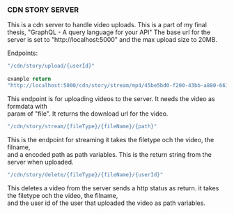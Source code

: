 ### CDN STORY SERVER
This is a cdn server to handle video uploads.
This is a part of my final thesis, "GraphQL - A query language for your API"
The base url for the server is set to "http://localhost:5000" and the max upload size
to 20MB. 

Endpoints: 
```java
"/cdn/story/upload/{userId}"
        
example return
"http://localhost:5000/cdn/story/stream/mp4/45be5bd0-f200-43bb-a880-66101ef8c859+test2/OTI0YzY3LTE0YzktNGM2LThjYy1jMjZmNDY1NGNmZGI="
```
This endpoint is for uploading videos to the server. It needs the video as formdata with <br>
param of "file".
It returns the download url for the video.
```java
"/cdn/story/stream/{fileType}/{fileName}/{path}"
```
This is the endpoint for streaming it takes the filetype och the video, the filname, <br> 
and a encoded path as path variables. 
This is the return string from the server when uploaded.
```java
"/cdn/story/delete/{fileType}/{fileName}/{userId}"
```
This deletes a video from the server sends a http status as return.
it takes the filetype och the video, the filname, <br>
and the user id of the user that uploaded the video as path variables.